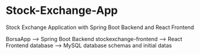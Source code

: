# Stock-Exchange-App
Stock Exchange Application with Spring Boot Backend and React Frontend

BorsaApp --> Spring Boot Backend
stockexchange-frontend --> React Frontend
database --> MySQL database schemas and initial datas

